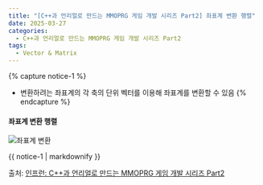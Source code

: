 ```yaml
---
title: "[C++과 언리얼로 만드는 MMOPRG 게임 개발 시리즈 Part2] 좌표계 변환 행렬"
date: 2025-03-27
categories:
  - C++과 언리얼로 만드는 MMOPRG 게임 개발 시리즈 Part2
tags:
  - Vector & Matrix
---
```




{% capture notice-1 %}
* 변환하려는 좌표계의 각 축의 단위 벡터를 이용해 좌표계를 변환할 수 있음
{% endcapture %}

#### 좌표계 변환 행렬

![좌표계 변환](https://github.com/user-attachments/assets/9d9ab700-7cb5-441d-a188-9929368ab019)


<div class="notice">
  {{ notice-1 | markdownify }}
</div>

출처: [인프런: C++과 언리얼로 만드는 MMOPRG 게임 개발 시리즈 Part2][source]

[source]: https://www.inflearn.com/course/%EC%96%B8%EB%A6%AC%EC%96%BC-3d-mmorpg-2/dashboard
